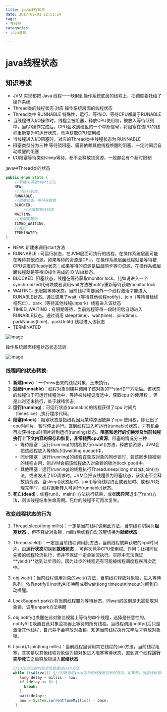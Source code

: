 ```yaml
---
title: java线程状态
date: 2017-09-01 12:51:24
tags:
- 多线程
categories:
- java基础

---
```


#  java线程状态

## 知识导读

-  JVM 实现都把 Java 线程一一映射到操作系统底层的线程上，把调度委托给了操作系统
- Thread类的线程状态 对应 操作系统层面的线程状态
- Thread类中 RUNNABLE 特殊性，运行、等待IO、等待CPU都属于RUNABLE
- 当线程进入I/O操作时，线程会被阻塞，释放CPU使用权，被放入等待队列中，当I\O操作完成后，CPU会收到硬盘的一个中断信号，将阻塞在该I/O的线程重新变为可运行状态，竞争获取CPU使用权
- 当线程进入I/O阻塞时，对应的Thread类中线程状态为 RUNNABLE
- 阻塞类型分为三种 等待锁阻塞、需要依赖其他线程唤醒的阻塞、一定时间后自动唤醒的阻塞
- I/O阻塞等待类似sleep等待，都不会释放锁资源，一般都会有个超时限制

java中Thread类的状态

```java
public enum State {
    //新建未调用start方法
    NEW,
    //可运行状态，
    RUNNABLE,
    //阻塞状态，等待获取锁
    BLOCKED,
		//无限期等待状态
    WAITING,
    //有限期等待
    TIMED_WAITING,
    //死亡
    TERMINATED;
}
```

- NEW: 新建未调用start方法
- RUNNABLE : 可运行状态，在JVM层面可执行的线程，在操作系统层面可能在等待其他资源。如果等待的资源是CPU，在操作系统层面线程就是等待被CPU调度的Ready状态；如果等待的资源是磁盘网卡等IO资源，在操作系统层面线程就是等待IO操作完成的IO Wait状态。
- BLOCKED: 阻塞状态，线程在等待获取monitor lock。比如说进入一个synchronized代码块或者调用wait方法被notify重新等待获取monitor lock
- WAITING: 无限期等待状态，当前线程需要另外一个线程激活才能进入RUNABLE状态。通过调用了wait（等待其他线程notify）、join（等待目标线程死亡）、park（等待其他线程unpark）线程进入该状态
- TIMED_WAITING：有限期等待，当前线程等待一段时间后自动进入RUNABLE状态。通过调用 sleep(time)、wait(time)、join(time)、parkNanos(time)、parkUntil() 线程进入该状态
- TERMINATED

![image](https://blog-1257941127.cos.ap-beijing.myqcloud.com/uPic/OmrCo1.png)

操作系统层面线程状态状态流转

![image](https://blog-1257941127.cos.ap-beijing.myqcloud.com/uPic/cHx5kP.png)

### 线程间的状态转换:

1. **新建(new)**：一个new出来的线程对象，还未执行。
2. **就绪(runnable)**：线程对象创建并调用了该对象的**start()**方法后。该状态的线程位于可运行线程池中，等待被线程调度选中，获取cpu 的使用权 ，但是此时还未执行，处于就绪状态。
3. **运行(running)**：可运行状态(runnable)的线程获得了cpu 时间片（timeslice）,执行程序代码。
4. **阻塞(block)**：阻塞状态是指线程因为某种原因放弃了cpu 使用权，即让出了cpu时间片，暂时停止运行。直到线程进入可运行(runnable)状态，才有机会再次获得cpu时间片转到运行(running)状态。**阻塞和运行的切换涉及当前线程执行上下文内容的保存和恢复，非常耗费cpu资源**，阻塞的情况分三种： 
   - 等待阻塞：运行(running)的线程执行o.wait()方法，释放锁资源，JVM会把该线程放入等待队列(waitting queue)中。
   - 同步阻塞：运行(running)的线程在获取对象的同步锁时，若该同步锁被别的线程占用，则JVM会把该线程放入对象锁的锁池(lock pool)中。
   - 其他阻塞：运行(running)的线程执行Thread.sleep(long ms)或t.join()方法，或者发出了I/O请求时，JVM会把该线程置为阻塞状态，该状态不会释放锁资源。当sleep()状态超时、join()等待线程终止或者超时、或者I/O处理完毕时，线程重新转入可运行(runnable)状态。
5. **死亡(dead)**：线程run()、main() 方法执行结束，或者**因异常**退出了run()方法，则该线程结束生命周期。死亡的线程不可再次复生。

### 改变线程状态的行为

1. Thread.sleep(long millis)：一定是当前线程调用此方法，当前线程切换为**阻塞状态** ，但不释放对象锁，millis后线程自动苏醒切换为**就绪状态** 。

2. Thread.yield()：一定是当前线程调用此方法，当前线程放弃获取的cpu时间片，由**运行状态**切换到**就绪状态** ，可再次竞争CPU使用权。作用：让相同优先级的线程轮流执行，但并不保证一定会轮流执行。实际中无法保证**yield()**达到让步目的，因为让步的线程还有可能被线程调度程序再次选中。

3. obj.wait()：当前线程调用对象的wait()方法，当前线程释放对象锁，进入等待队列。依靠notify()/notifyAll()唤醒或者wait(long timeout)timeout时间到自动唤醒。

4. LockSupport.park():将当前线程置为等待状态，同wait的区别是无需获取对象锁，调用unpark方法唤醒

5. obj.notify()唤醒在此对象监视器上等待的单个线程，选择是任意性的。notifyAll()唤醒在此对象监视器上等待的所有线程。当线程调用notify()后只是激活其他线程，自己并不会释放对象锁，知道当前线程执行完毕后才释放对象锁。

6. t.join()/t.join(long millis)：当前线程里调用其它线程的join方法，当前线程阻塞，其实是以其他线程对象做为锁对象进入阻塞等待状态，直到这个线程**运行完毕死亡**之后释放锁进入**就绪状态**

   ```java
   //join方法的内部实现是通过wait方法
   while (isAlive()) {//判断调用join方法的线程是否依然存活，如果是，当前线程调用wait方法
      long delay = millis - now;
      if (delay <= 0) {
        break;
      }
      wait(delay);
      now = System.currentTimeMillis() - base;
    }
   ```
